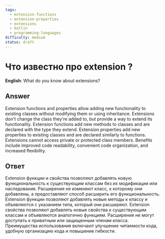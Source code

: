 ```yaml
---
tags:
  - extension-functions
  - extension-properties
  - extensions
  - kotlin
  - programming-languages
difficulty: medium
status: draft
---
```


# Что известно про extension ?

**English**: What do you know about extensions?

## Answer

Extension functions and properties allow adding new functionality to existing classes without modifying them or using inheritance. Extensions don't change the class they're added to, but provide a way to extend its functionality. Extension functions add new methods to classes and are declared with the type they extend. Extension properties add new properties to existing classes and are declared similarly to functions. Extensions cannot access private or protected class members. Benefits include improved code readability, convenient code organization, and increased flexibility.

## Ответ

Extension функции и свойства позволяют добавлять новую функциональность к существующим классам без их модификации или наследования. Расширения не изменяют класс, к которому они добавлены, а предоставляют способ расширить его функциональность. Extension функции позволяют добавлять новые методы к классу и объявляются с указанием типа, который они расширяют. Extension свойства позволяют добавлять новые свойства к существующим классам и объявляются аналогично функциям. Расширения не могут доступать к приватным или защищенным членам класса. Преимущества использования включают улучшение читаемости кода, удобную организацию кода и повышение гибкости.

